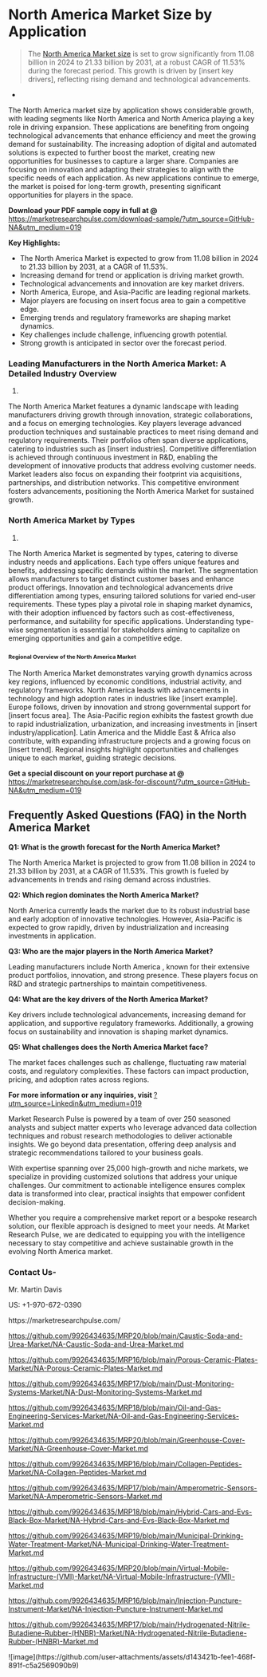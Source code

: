 <h1>North America  Market&nbsp;Size by Application</h1><blockquote><p>The <a href="https://marketresearchpulse.com/download-sample/?utm_source=GitHub-NA&amp;utm_medium=019">North America  Market size</a> is set to grow significantly from 11.08 billion in 2024 to 21.33 billion by 2031, at a robust CAGR of 11.53% during the forecast period. This growth is driven by [insert key drivers], reflecting rising demand and technological advancements.</p></blockquote><ul><li></li></ul><p>The North America  market size by application shows considerable growth, with leading segments like North America  and North America  playing a key role in driving expansion. These applications are benefiting from ongoing technological advancements that enhance efficiency and meet the growing demand for sustainability. The increasing adoption of digital and automated solutions is expected to further boost the market, creating new opportunities for businesses to capture a larger share. Companies are focusing on innovation and adapting their strategies to align with the specific needs of each application. As new applications continue to emerge, the market is poised for long-term growth, presenting significant opportunities for players in the space.</p><p><strong>Download your PDF sample copy in full at @ </strong><a href="https://marketresearchpulse.com/download-sample/?utm_source=GitHub-NA&amp;utm_medium=019">https://marketresearchpulse.com/download-sample/?utm_source=GitHub-NA&amp;utm_medium=019</a></p><p><strong>Key Highlights: </strong></p><ul><li>The North America  Market is expected to grow from 11.08 billion in 2024 to 21.33 billion by 2031, at a CAGR of 11.53%.</li><li>Increasing demand for trend or application is driving market growth.</li><li>Technological advancements and innovation are key market drivers.</li><li>North America, Europe, and Asia-Pacific are leading regional markets.</li><li>Major players are focusing on insert focus area to gain a competitive edge.</li><li>Emerging trends and regulatory frameworks are shaping market dynamics.</li><li>Key challenges include challenge, influencing growth potential.</li><li>Strong growth is anticipated in sector over the forecast period.</li></ul><h3>Leading Manufacturers in the North America  Market: A Detailed Industry Overview</h3><ol><li></li></ol><div class="flex max-w-full flex-col flex-grow"><div class="min-h-8 text-message flex w-full flex-col items-end gap-2 whitespace-normal break-words [.text-message+&amp;]:mt-5" dir="auto" data-message-author-role="assistant" data-message-id="fd8432e4-4910-450d-b182-61b7bfb0a01f" data-message-model-slug="gpt-4o"><div class="flex w-full flex-col gap-1 empty:hidden first:pt-[3px]"><div class="markdown prose w-full break-words dark:prose-invert light"><p>The North America  Market features a dynamic landscape with leading manufacturers driving growth through innovation, strategic collaborations, and a focus on emerging technologies. Key players leverage advanced production techniques and sustainable practices to meet rising demand and regulatory requirements. Their portfolios often span diverse applications, catering to industries such as [insert industries]. Competitive differentiation is achieved through continuous investment in R&amp;D, enabling the development of innovative products that address evolving customer needs. Market leaders also focus on expanding their footprint via acquisitions, partnerships, and distribution networks. This competitive environment fosters advancements, positioning the North America  Market for sustained growth.</p></div></div></div></div><h3>North America  Market by Types</h3><ol><li></li></ol><div class="flex max-w-full flex-col flex-grow"><div class="min-h-8 text-message flex w-full flex-col items-end gap-2 whitespace-normal break-words [.text-message+&amp;]:mt-5" dir="auto" data-message-author-role="assistant" data-message-id="084470be-0bb7-4664-bddf-5156b4f41249" data-message-model-slug="gpt-4o-mini"><div class="flex w-full flex-col gap-1 empty:hidden first:pt-[3px]"><div class="markdown prose w-full break-words dark:prose-invert light"><p>The North America  Market is segmented by types, catering to diverse industry needs and applications. Each type offers unique features and benefits, addressing specific demands within the market. The segmentation allows manufacturers to target distinct customer bases and enhance product offerings. Innovation and technological advancements drive differentiation among types, ensuring tailored solutions for varied end-user requirements. These types play a pivotal role in shaping market dynamics, with their adoption influenced by factors such as cost-effectiveness, performance, and suitability for specific applications. Understanding type-wise segmentation is essential for stakeholders aiming to capitalize on emerging opportunities and gain a competitive edge.</p></div></div></div></div><h3><span style="font-size: 11px;">Regional Overview of the North America  Market</span></h3><div class="flex max-w-full flex-col flex-grow"><div class="min-h-8 text-message flex w-full flex-col items-end gap-2 whitespace-normal break-words [.text-message+&amp;]:mt-5" dir="auto" data-message-author-role="assistant" data-message-id="e9038762-ce64-4e30-91c9-9bd413514231" data-message-model-slug="gpt-4o-mini"><div class="flex w-full flex-col gap-1 empty:hidden first:pt-[3px]"><div class="markdown prose w-full break-words dark:prose-invert light"><p>The North America  Market demonstrates varying growth dynamics across key regions, influenced by economic conditions, industrial activity, and regulatory frameworks. North America leads with advancements in technology and high adoption rates in industries like [insert example]. Europe follows, driven by innovation and strong governmental support for [insert focus area]. The Asia-Pacific region exhibits the fastest growth due to rapid industrialization, urbanization, and increasing investments in [insert industry/application]. Latin America and the Middle East &amp; Africa also contribute, with expanding infrastructure projects and a growing focus on [insert trend]. Regional insights highlight opportunities and challenges unique to each market, guiding strategic decisions.</p></div></div></div></div><p><strong>Get a special discount on your report purchase at @ </strong><a href="https://marketresearchpulse.com/ask-for-discount/?utm_source=GitHub-NA&amp;utm_medium=019">https://marketresearchpulse.com/ask-for-discount/?utm_source=GitHub-NA&amp;utm_medium=019</a></p><h2>Frequently Asked Questions (FAQ) in the North America  Market</h2><p><strong>Q1: What is the growth forecast for the North America  Market?</strong></p><p>The North America  Market is projected to grow from 11.08 billion in 2024 to 21.33 billion by 2031, at a CAGR of 11.53%. This growth is fueled by advancements in trends and rising demand across industries.</p><p><strong>Q2: Which region dominates the North America  Market?</strong></p><p>North America currently leads the market due to its robust industrial base and early adoption of innovative technologies. However, Asia-Pacific is expected to grow rapidly, driven by industrialization and increasing investments in application.</p><p><strong>Q3: Who are the major players in the North America  Market?</strong></p><p>Leading manufacturers include North America , known for their extensive product portfolios, innovation, and strong presence. These players focus on R&amp;D and strategic partnerships to maintain competitiveness.</p><p><strong>Q4: What are the key drivers of the North America  Market?</strong></p><p>Key drivers include technological advancements, increasing demand for application, and supportive regulatory frameworks. Additionally, a growing focus on sustainability and innovation is shaping market dynamics.</p><p><strong>Q5: What challenges does the North America  Market face?</strong></p><p>The market faces challenges such as challenge, fluctuating raw material costs, and regulatory complexities. These factors can impact production, pricing, and adoption rates across regions.</p><p><strong>For more information or any inquiries, visit&nbsp;</strong><a href="?utm_source=Linkedin&utm_medium=019">?utm_source=Linkedin&utm_medium=019</a></p><p>Market Research Pulse is powered by a team of over 250 seasoned analysts and subject matter experts who leverage advanced data collection techniques and robust research methodologies to deliver actionable insights. We go beyond data presentation, offering deep analysis and strategic recommendations tailored to your business goals.</p><p>With expertise spanning over 25,000 high-growth and niche markets, we specialize in providing customized solutions that address your unique challenges. Our commitment to actionable intelligence ensures complex data is transformed into clear, practical insights that empower confident decision-making.</p><p>Whether you require a comprehensive market report or a bespoke research solution, our flexible approach is designed to meet your needs. At Market Research Pulse, we are dedicated to equipping you with the intelligence necessary to stay competitive and achieve sustainable growth in the evolving North America  market.</p><h3><strong>Contact Us-</strong></h3><p>Mr. Martin Davis</p><p>US: +1-970-672-0390</p><p>https://marketresearchpulse.com/</p><p><a href="https://github.com/9926434635/MRP20/blob/main/Caustic-Soda-and-Urea-Market/NA-Caustic-Soda-and-Urea-Market.md">https://github.com/9926434635/MRP20/blob/main/Caustic-Soda-and-Urea-Market/NA-Caustic-Soda-and-Urea-Market.md</a></p><p><a href="https://github.com/9926434635/MRP16/blob/main/Porous-Ceramic-Plates-Market/NA-Porous-Ceramic-Plates-Market.md">https://github.com/9926434635/MRP16/blob/main/Porous-Ceramic-Plates-Market/NA-Porous-Ceramic-Plates-Market.md</a></p><p><a href="https://github.com/9926434635/MRP17/blob/main/Dust-Monitoring-Systems-Market/NA-Dust-Monitoring-Systems-Market.md">https://github.com/9926434635/MRP17/blob/main/Dust-Monitoring-Systems-Market/NA-Dust-Monitoring-Systems-Market.md</a></p><p><a href="https://github.com/9926434635/MRP18/blob/main/Oil-and-Gas-Engineering-Services-Market/NA-Oil-and-Gas-Engineering-Services-Market.md">https://github.com/9926434635/MRP18/blob/main/Oil-and-Gas-Engineering-Services-Market/NA-Oil-and-Gas-Engineering-Services-Market.md</a></p><p><a href="https://github.com/9926434635/MRP20/blob/main/Greenhouse-Cover-Market/NA-Greenhouse-Cover-Market.md">https://github.com/9926434635/MRP20/blob/main/Greenhouse-Cover-Market/NA-Greenhouse-Cover-Market.md</a></p><p><a href="https://github.com/9926434635/MRP16/blob/main/Collagen-Peptides-Market/NA-Collagen-Peptides-Market.md">https://github.com/9926434635/MRP16/blob/main/Collagen-Peptides-Market/NA-Collagen-Peptides-Market.md</a></p><p><a href="https://github.com/9926434635/MRP17/blob/main/Amperometric-Sensors-Market/NA-Amperometric-Sensors-Market.md">https://github.com/9926434635/MRP17/blob/main/Amperometric-Sensors-Market/NA-Amperometric-Sensors-Market.md</a></p><p><a href="https://github.com/9926434635/MRP18/blob/main/Hybrid-Cars-and-Evs-Black-Box-Market/NA-Hybrid-Cars-and-Evs-Black-Box-Market.md">https://github.com/9926434635/MRP18/blob/main/Hybrid-Cars-and-Evs-Black-Box-Market/NA-Hybrid-Cars-and-Evs-Black-Box-Market.md</a></p><p><a href="https://github.com/9926434635/MRP19/blob/main/Municipal-Drinking-Water-Treatment-Market/NA-Municipal-Drinking-Water-Treatment-Market.md">https://github.com/9926434635/MRP19/blob/main/Municipal-Drinking-Water-Treatment-Market/NA-Municipal-Drinking-Water-Treatment-Market.md</a></p><p><a href="https://github.com/9926434635/MRP20/blob/main/Virtual-Mobile-Infrastructure-(VMI)-Market/NA-Virtual-Mobile-Infrastructure-(VMI)-Market.md">https://github.com/9926434635/MRP20/blob/main/Virtual-Mobile-Infrastructure-(VMI)-Market/NA-Virtual-Mobile-Infrastructure-(VMI)-Market.md</a></p><p><a href="https://github.com/9926434635/MRP16/blob/main/Injection-Puncture-Instrument-Market/NA-Injection-Puncture-Instrument-Market.md">https://github.com/9926434635/MRP16/blob/main/Injection-Puncture-Instrument-Market/NA-Injection-Puncture-Instrument-Market.md</a></p><p><a href="https://github.com/9926434635/MRP17/blob/main/Hydrogenated-Nitrile-Butadiene-Rubber-(HNBR)-Market/NA-Hydrogenated-Nitrile-Butadiene-Rubber-(HNBR)-Market.md">https://github.com/9926434635/MRP17/blob/main/Hydrogenated-Nitrile-Butadiene-Rubber-(HNBR)-Market/NA-Hydrogenated-Nitrile-Butadiene-Rubber-(HNBR)-Market.md</a></p>
![image](https://github.com/user-attachments/assets/d143421b-fee1-468f-891f-c5a2569090b9)
